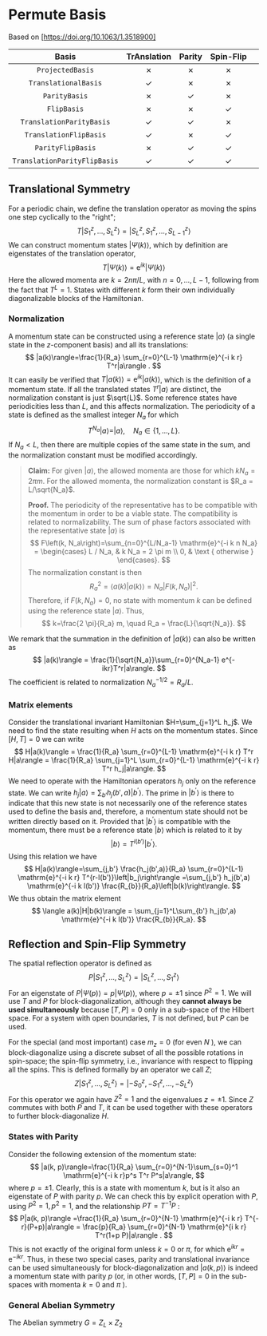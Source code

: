 # Permute Basis

Based on [https://doi.org/10.1063/1.3518900]

|            Basis             | TrAnslation | Parity | Spin-Flip |      |
| :--------------------------: | :---------: | :----: | :-------: | :--: |
|       `ProjectedBasis`       |      ✗      |   ✗    |     ✗     |      |
|     `TranslationalBasis`     |      ✓      |   ✗    |     ✗     |      |
|        `ParityBasis`         |      ✗      |   ✓    |     ✗     |      |
|         `FlipBasis`          |      ✗      |   ✗    |     ✓     |      |
|   `TranslationParityBasis`   |      ✓      |   ✓    |     ✗     |      |
|    `TranslationFlipBasis`    |      ✓      |   ✗    |     ✓     |      |
|      `ParityFlipBasis`       |      ✗      |   ✓    |     ✓     |      |
| `TranslationParityFlipBasis` |      ✓      |   ✓    |     ✓     |      |



## Translational Symmetry

For a periodic chain, we define the translation operator as moving the spins one step cyclically to the "right";
$$
T\left|S_1^z, \ldots, S_{L}^z\right\rangle=\left|S_{L}^z, S_1^z, \ldots, S_{L-1}^z\right\rangle
$$
We can construct momentum states $|\Psi(k)\rangle$, which by definition are eigenstates of the translation operator,
$$
T|\Psi(k)\rangle=\mathrm{e}^{i k}|\Psi(k)\rangle
$$
Here the allowed momenta are $k=2 n \pi / L$, with $n=0, \ldots, L-1$, following from the fact that $T^L=1$. States with different $k$ form their own individually diagonalizable blocks of the Hamiltonian. 

### Normalization

A momentum state can be constructed using a reference state $|a\rangle$ (a single state in the $z$-component basis) and all its translations:
$$
|a(k)\rangle=\frac{1}{R_a} \sum_{r=0}^{L-1} \mathrm{e}^{-i k r} T^r|a\rangle .
$$
It can easily be verified that  $T|a(k)\rangle=\mathrm{e}^{i k}|a(k)\rangle$, which is the definition of a momentum state. If all the translated states $T^r|a\rangle$ are distinct, the normalization constant is just $\sqrt{L}$. Some reference states have periodicities less than $L$, and this affects normalization. The periodicity of a state is defined as the smallest integer $N_a$ for which
$$
T^{N_a}|a\rangle=|a\rangle, \quad N_a \in\{1, \ldots, L\} .
$$
If $N_a < L$, then there are multiple copies of the same state in the sum, and the normalization constant must be modified accordingly. 

> **Claim:** For given $|a\rangle$, the allowed momenta are those for which $k N_a = 2\pi m$. For the allowed momenta, the normalization constant is $R_a = L/\sqrt{N_a}$.
>
> **Proof.** The periodicity of the representative has to be compatible with the momentum in order to be a viable state. The compatibility is related to normalizability. The sum of phase factors associated with the representative state $|a\rangle$ is
> $$
> F\left(k, N_a\right)=\sum_{n=0}^{L/N_a-1} \mathrm{e}^{-i k n N_a}
> = \begin{cases}
> L / N_a, & k N_a = 2 \pi m \\ 
> 0, & \text { otherwise }
> \end{cases}.
> $$
> The normalization constant is then
> $$
> R_a^2=\langle a(k) | a(k)\rangle=N_a\left|F\left(k, N_a\right)\right|^2.
> $$
> Therefore, if $F\left(k, N_a\right)=0$, no state with momentum $k$ can be defined using the reference state $|a\rangle$. Thus,  
> $$
> k=\frac{2 \pi}{R_a} m, \quad
> R_a = \frac{L}{\sqrt{N_a}}.
> $$

We remark that the summation in the definition of $|a(k)\rangle$ can also be written as
$$
|a(k)\rangle = \frac{1}{\sqrt{N_a}}\sum_{r=0}^{N_a-1} e^{-ikr}T^r|a\rangle.
$$
The coefficient is related to normalization $N_a^{-1/2} = R_a/L$.

### Matrix elements

Consider the translational invariant Hamiltonian $H=\sum_{j=1}^L h_j$. We need to find the state resulting when $H$ acts on the momentum states. Since $[H, T]=0$ we can write
$$
H|a(k)\rangle = \frac{1}{R_a} \sum_{r=0}^{L-1} \mathrm{e}^{-i k r} T^r H|a\rangle
= \frac{1}{R_a} \sum_{j=1}^L \sum_{r=0}^{L-1} \mathrm{e}^{-i k r} T^r h_j|a\rangle.
$$
We need to operate with the Hamiltonian operators $h_j$ only on the reference state. We can write $h_j|a\rangle= \sum_{b'}h_j(b',a)\left|b^{\prime}\right\rangle$. The prime in $\left|b^{\prime}\right\rangle$ is there to indicate that this new state is not necessarily one of the reference states used to define the basis and, therefore, a momentum state should not be written directly based on it. Provided that $\left|b^{\prime}\right\rangle$ is compatible with the momentum, there must be a reference state $\left|b\right\rangle$ which is related to it by 
$$
\left|b\right\rangle=T^{l(b')}\left|b^{\prime}\right\rangle.
$$
Using this relation we have
$$
H|a(k)\rangle=\sum_{j,b'} \frac{h_j(b',a)}{R_a} \sum_{r=0}^{L-1} \mathrm{e}^{-i k r} T^{r-l(b')}\left|b_j\right\rangle
=\sum_{j,b'} h_j(b',a) \mathrm{e}^{-i k l(b')} \frac{R_{b}}{R_a}\left|b(k)\right\rangle.
$$
We thus obtain the matrix element
$$
\langle a(k)|H|b(k)\rangle = \sum_{j=1}^L\sum_{b'} h_j(b',a) \mathrm{e}^{-i k l(b')} \frac{R_{b}}{R_a}.
$$

## Reflection and Spin-Flip Symmetry

The spatial reflection operator is defined as
$$
P\left|S_1^z, \ldots, S_{L}^z\right\rangle=\left|S_{L}^z, \ldots, S_1^z\right\rangle
$$
For an eigenstate of $P|\Psi(p)\rangle=p|\Psi(p)\rangle$, where $p= \pm 1$ since $P^2=1$. We will use $T$ and $P$ for block-diagonalization, although they **cannot always be used simultaneously** because $[T, P]=0$ only in a sub-space of the Hilbert space. For a system with open boundaries, $T$ is not defined, but $P$ can be used.

For the special (and most important) case $m_z=0$ (for even $N$ ), we can block-diagonalize using a discrete subset of all the possible rotations in spin-space; the spin-flip symmetry, i.e., invariance with respect to flipping all the spins. This is defined formally by an operator we call $Z$;
$$
Z\left|S_1^z, \ldots, S_{L}^z\right\rangle=\left|-S_0^z,-S_1^z, \ldots,-S_{L}^z\right\rangle
$$
For this operator we again have $Z^2=1$ and the eigenvalues $z= \pm 1$. Since $Z$ commutes with both $P$ and $T$, it can be used together with these operators to further block-diagonalize $H$.

### States with Parity

Consider the following extension of the momentum state:
$$
|a(k, p)\rangle=\frac{1}{R_a} \sum_{r=0}^{N-1}\sum_{s=0}^1 \mathrm{e}^{-i k r}p^s T^r P^s|a\rangle,
$$
where $p= \pm 1$. Clearly, this is a state with momentum $k$, but is it also an eigenstate of $P$ with parity $p$. We can check this by explicit operation with $P$, using $P^2=1, p^2=1$, and the relationship $P T=T^{-1} P$ :
$$
P|a(k, p)\rangle =\frac{1}{R_a} \sum_{r=0}^{N-1} \mathrm{e}^{-i k r} T^{-r}(P+p)|a\rangle
 = \frac{p}{R_a} \sum_{r=0}^{N-1} \mathrm{e}^{i k r} T^r(1+p P)|a\rangle .
$$
This is not exactly of the original form unless $k=0$ or $\pi$, for which $\mathrm{e}^{i k r}=\mathrm{e}^{-i k r}$. Thus, in these two special cases, parity and translational invariance can be used simultaneously for block-diagonalization and $|a(k, p)\rangle$ is indeed a momentum state with parity $p$ (or, in other words, $[T, P]=0$ in the sub-spaces with momenta $k=0$ and $\pi$ ).

### General Abelian Symmetry

The Abelian symmetry $G=Z_L\times Z_2$

